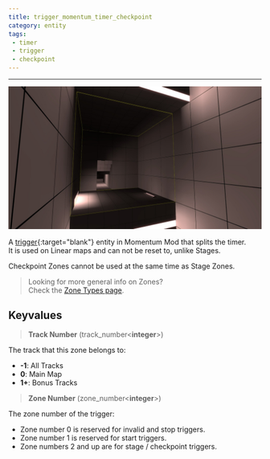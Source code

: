 ```yaml
---
title: trigger_momentum_timer_checkpoint
category: entity
tags:
 - timer
 - trigger
 - checkpoint
---
```


----
![checkpoint zone](/assets/images/trigger_momentum_timer_checkpoint/checkpoint_zone.jpg)
  
A [trigger](https://developer.valvesoftware.com/wiki/Triggers){:target="blank"} entity in Momentum Mod that splits the timer.  
It is used on Linear maps and can not be reset to, unlike Stages.

<div class="note warning">
    <p>
        Checkpoint Zones cannot be used at the same time as Stage Zones.
    </p>
</div>

> Looking for more general info on Zones?   
> Check the [Zone Types page](/guide/zone-types/).

## Keyvalues

>**Track Number** (track_number&lt;**integer**&gt;)

The track that this zone belongs to: 

 - **-1**: All Tracks
 - **0**: Main Map
 - **1+**: Bonus Tracks

 >**Zone Number** (zone_number&lt;**integer**&gt;)

 The zone number of the trigger: 

 - Zone number 0 is reserved for invalid and stop triggers.
 - Zone number 1 is reserved for start triggers.
 - Zone numbers 2 and up are for stage / checkpoint triggers.  

